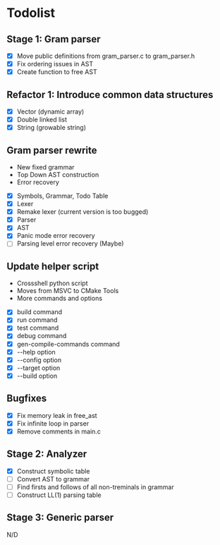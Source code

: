 # Todolist

## Stage 1: Gram parser
- [x] Move public definitions from gram_parser.c to gram_parser.h
- [x] Fix ordering issues in AST
- [x] Create function to free AST 

## Refactor 1: Introduce common data structures
- [x] Vector (dynamic array)
- [x] Double linked list
- [x] String (growable string)

## Gram parser rewrite
- New fixed grammar
- Top Down AST construction
- Error recovery

- [x] Symbols, Grammar, Todo Table
- [x] Lexer
- [x] Remake lexer (current version is too bugged)
- [x] Parser
- [x] AST
- [x] Panic mode error recovery
- [ ] Parsing level error recovery (Maybe)

## Update helper script
- Crossshell python script
- Moves from MSVC to CMake Tools
- More commands and options

- [x] build command
- [x] run command
- [x] test command
- [x] debug command
- [x] gen-compile-commands command 
- [x] --help option
- [x] --config option
- [x] --target option
- [x] --build option

## Bugfixes
- [x] Fix memory leak in free_ast
- [x] Fix infinite loop in parser
- [x] Remove comments in main.c

## Stage 2: Analyzer
- [x] Construct symbolic table
- [ ] Convert AST to grammar
- [ ] Find firsts and follows of all non-treminals in grammar
- [ ] Construct LL(1) parsing table

## Stage 3: Generic parser
N/D
